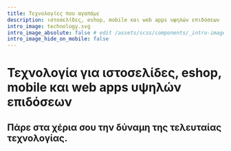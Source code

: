 ```yaml
---
title: Τεχνολογίες που αγαπάμε
description: ιστοσελίδες, eshop, mobile και web apps υψηλών επιδόσεων
intro_image: technology.svg
intro_image_absolute: false # edit /assets/scss/components/_intro-image.scss for full control
intro_image_hide_on_mobile: false
---
```

# Τεχνολογία για ιστοσελίδες, eshop, mobile και web apps υψηλών επιδόσεων
## Πάρε στα χέρια σου την δύναμη της τελευταίας τεχνολογίας.
